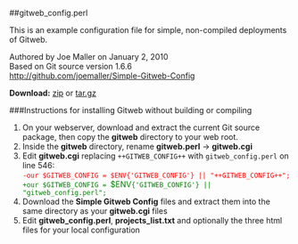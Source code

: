 ##gitweb_config.perl

This is an example configuration file for simple, non-compiled deployments
of Gitweb.

Authored by Joe Maller on January 2, 2010   
Based on Git source version 1.6.6   
<http://github.com/joemaller/Simple-Gitweb-Config>

**Download:** [zip](http://github.com/joemaller/Simple-Gitweb-Config/zipball/master) or [tar.gz](http://github.com/joemaller/Simple-Gitweb-Config/tarball/master)


###Instructions for installing Gitweb without building or compiling

1. On your webserver, download and extract the current Git source package, then copy the **gitweb** directory to your web root.
2. Inside the **gitweb** directory, rename **gitweb.perl** -> **gitweb.cgi**
3. Edit **gitweb.cgi** replacing `++GITWEB_CONFIG++` with `gitweb_config.perl` on line 546:   
	<span style="color: red">`-our $GITWEB_CONFIG = $ENV{'GITWEB_CONFIG'} || "++GITWEB_CONFIG++";`   </span>
	<span style="color: green">`+our $GITWEB_CONFIG = `$ENV`{'GITWEB_CONFIG'} || "gitweb_config.perl";`</span>
4. Download the **Simple Gitweb Config** files and extract them into the same directory as your **gitweb.cgi** files
5. Edit **gitweb\_config.perl**, **projects\_list.txt** and optionally the three html 
   files for your local configuration 
